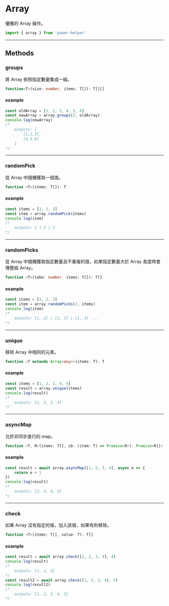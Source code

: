 # Array

優雅的 Array 操作。

```ts
import { array } from 'power-helper'
```

---

## Methods

### groups

將 Array 依照指定數量集成一組。

```ts
function<T>(size: number, items: T[]): T[][]
```

#### example

```ts
const oldArray = [1, 2, 3, 4, 5, 6]
const newArray = array.groups(3, oldArray)
console.log(newArray)
/*
    outputs: [
        [1,2,3],
        [4,5,6]
    ]
*/
```

---

### randomPick

從 Array 中隨機獲取一個值。

```ts
function <T>(items: T[]): T
```

#### example

```ts
const items = [1, 2, 3]
const item = array.randomPick(items)
console.log(item)
/*
    outputs: 1 | 2 | 3
*/
```

---

### randomPicks

從 Array 中隨機獲取指定數量且不重複的值，如果指定數量大於 Array 長度時會傳整組 Array。

```ts
function <T>(take: number, items: T[]): T[]
```

#### example

```ts
const items = [1, 2, 3]
const item = array.randomPicks(2, items)
console.log(item)
/*
    outputs: [1, 2] | [2, 3] | [1, 3] ...
*/
```

---

### unique

移除 Array 中相同的元素。

```ts
function <T extends Array<any>>(items: T): T
```

#### example

```ts
const items = [1, 2, 3, 4, 4]
const result = array.unique(items)
console.log(result)
/*
    outputs: [1, 2, 3, 4]
*/
```

---

### asyncMap

允許非同步進行的 map。

```ts
function <T, R>(items: T[], cb: (item: T) => Promise<R>): Promise<R[]>
```

#### example

```ts
const result = await array.asyncMap([1, 2, 3, 4], async e => {
    return e + 1
})
console.log(result)
/*
    outputs: [2, 3, 4, 5]
*/
```

---

### check

如果 Array 沒有指定的值，加入該值，如果有則移除。

```ts
function <T>(items: T[], value: T): T[]
```

#### example

```ts
const result = await array.check([1, 2, 3, 4], 4)
console.log(result)
/*
    outputs: [1, 2, 3]
*/
const result2 = await array.check([1, 2, 3, 4], 5)
console.log(result2)
/*
    outputs: [1, 2, 3, 4, 5]
*/
```
